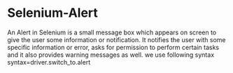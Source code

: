 # Selenium-Alert
An Alert in Selenium is a small message box which appears on screen to give the user some information or notification. It notifies the user with some specific information or error, asks for permission to perform certain tasks and it also provides warning messages as well. we use following syntax
syntax=driver.switch_to.alert

